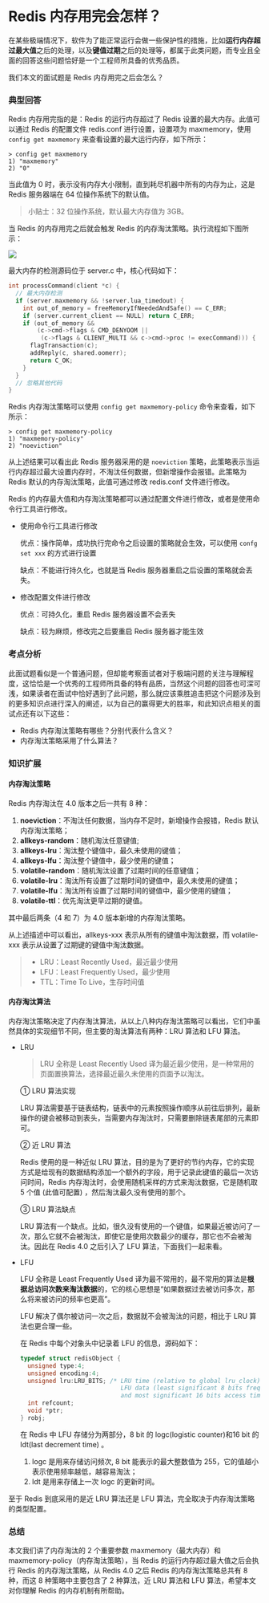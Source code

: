 # Redis 内存用完会怎样？

在某些极端情况下，软件为了能正常运行会做一些保护性的措施，比如**运行内存超过最大值**之后的处理，以及**键值过期**之后的处理等，都属于此类问题，而专业且全面的回答这些问题恰好是一个工程师所具备的优秀品质。

我们本文的面试题是 Redis 内存用完之后会怎么？

### 典型回答

Redis 内存用完指的是：Redis 的运行内存超过了 Redis 设置的最大内存。此值可以通过 Redis 的配置文件 redis.conf 进行设置，设置项为 maxmemory，使用 `config get maxmemory` 来查看设置的最大运行内存，如下所示：

```shell
> config get maxmemory
1) "maxmemory"
2) "0"
```

当此值为 0 时，表示没有内存大小限制，直到耗尽机器中所有的内存为止，这是 Redis 服务器端在 64 位操作系统下的默认值。

> 小贴士：32 位操作系统，默认最大内存值为 3GB。

当 Redis 的内存用完之后就会触发 Redis 的内存淘汰策略。执行流程如下图所示： 

<img src="https://tva1.sinaimg.cn/large/007S8ZIlgy1ghv4bpuu0fj307t0g9wej.jpg" style="zoom:100%;" />

最大内存的检测源码位于 server.c 中，核心代码如下：

```c++
int processCommand(client *c) {
  // 最大内存检测
  if (server.maxmemory && !server.lua_timedout) {
    int out_of_memory = freeMemoryIfNeededAndSafe() == C_ERR;
    if (server.current_client == NULL) return C_ERR;
    if (out_of_memory &&
        (c->cmd->flags & CMD_DENYOOM ||
         (c->flags & CLIENT_MULTI && c->cmd->proc != execCommand))) {
      flagTransaction(c);
      addReply(c, shared.oomerr);
      return C_OK;
    }
  }
  // 忽略其他代码
}
```

Redis 内存淘汰策略可以使用 `config get maxmemory-policy` 命令来查看，如下所示：

```shell
> config get maxmemory-policy
1) "maxmemory-policy"
2) "noeviction"
```

从上述结果可以看出此 Redis 服务器采用的是 `noeviction` 策略，此策略表示当运行内存超过最大设置内存时，不淘汰任何数据，但新增操作会报错。此策略为 Redis 默认的内存淘汰策略，此值可通过修改 redis.conf 文件进行修改。

Redis 的内存最大值和内存淘汰策略都可以通过配置文件进行修改，或者是使用命令行工具进行修改。

- 使用命令行工具进行修改

  优点：操作简单，成功执行完命令之后设置的策略就会生效，可以使用 `confg set xxx` 的方式进行设置

  缺点：不能进行持久化，也就是当 Redis 服务器重启之后设置的策略就会丢失。

- 修改配置文件进行修改

  优点：可持久化，重启 Redis 服务器设置不会丢失

  缺点：较为麻烦，修改完之后要重启 Redis 服务器才能生效

### 考点分析

此面试题看似是一个普通问题，但却能考察面试者对于极端问题的关注与理解程度，这恰恰是一个优秀的工程师所具备的特有品质，当然这个问题的回答也可深可浅，如果读者在面试中恰好遇到了此问题，那么就应该乘胜追击把这个问题涉及到的更多知识点进行深入的阐述，以为自己的赢得更大的胜率，和此知识点相关的面试点还有以下这些：

- Redis 内存淘汰策略有哪些？分别代表什么含义？
- 内存淘汰策略采用了什么算法？

### 知识扩展

#### 内存淘汰策略

Redis 内存淘汰在 4.0 版本之后一共有 8 种：

1. **noeviction**：不淘汰任何数据，当内存不足时，新增操作会报错，Redis 默认内存淘汰策略；
2. **allkeys-random**：随机淘汰任意键值;
3. **allkeys-lru**：淘汰整个键值中，最久未使用的键值；
4. **allkeys-lfu**：淘汰整个键值中，最少使用的键值；
5. **volatile-random**：随机淘汰设置了过期时间的任意键值；
6. **volatile-lru**：淘汰所有设置了过期时间的键值中，最久未使用的键值；
7. **volatile-lfu**：淘汰所有设置了过期时间的键值中，最少使用的键值；
8. **volatile-ttl**：优先淘汰更早过期的键值。

其中最后两条（4 和 7）为 4.0 版本新增的内存淘汰策略。

从上述描述中可以看出，allkeys-xxx 表示从所有的键值中淘汰数据，而 volatile-xxx 表示从设置了过期键的键值中淘汰数据。

> - LRU：Least Recently Used，最近最少使用
> - LFU：Least Frequently Used，最少使用
> - TTL：Time To Live，生存时间值

#### 内存淘汰算法

内存淘汰策略决定了内存淘汰算法，从以上八种内存淘汰策略可以看出，它们中虽然具体的实现细节不同，但主要的淘汰算法有两种：LRU 算法和 LFU 算法。

- LRU

  > LRU 全称是 Least Recently Used 译为最近最少使用，是一种常用的页面置换算法，选择最近最久未使用的页面予以淘汰。

  ① LRU 算法实现

  LRU 算法需要基于链表结构，链表中的元素按照操作顺序从前往后排列，最新操作的键会被移动到表头，当需要内存淘汰时，只需要删除链表尾部的元素即可。

  ② 近 LRU 算法

  Redis 使用的是一种近似 LRU 算法，目的是为了更好的节约内存，它的实现方式是给现有的数据结构添加一个额外的字段，用于记录此键值的最后一次访问时间，Redis 内存淘汰时，会使用随机采样的方式来淘汰数据，它是随机取 5 个值 (此值可配置) ，然后淘汰最久没有使用的那个。

  ③ LRU 算法缺点

  LRU 算法有一个缺点。比如，很久没有使用的一个键值，如果最近被访问了一次，那么它就不会被淘汰，即使它是使用次数最少的缓存，那它也不会被淘汰。因此在 Redis 4.0 之后引入了 LFU 算法，下面我们一起来看。

- LFU

  LFU 全称是 Least Frequently Used 译为最不常用的，最不常用的算法是**根据总访问次数来淘汰数据**的，它的核心思想是“如果数据过去被访问多次，那么将来被访问的频率也更高”。

  LFU 解决了偶尔被访问一次之后，数据就不会被淘汰的问题，相比于 LRU 算法也更合理一些。 

  在 Redis 中每个对象头中记录着 LFU 的信息，源码如下：

  ```c++
  typedef struct redisObject {
    unsigned type:4;
    unsigned encoding:4;
    unsigned lru:LRU_BITS; /* LRU time (relative to global lru_clock) or
                              LFU data (least significant 8 bits frequency
                              and most significant 16 bits access time). */
    int refcount;
    void *ptr;
  } robj;
  ```

  在 Redis 中 LFU 存储分为两部分，8 bit 的 logc(logistic counter)和16 bit 的 ldt(last decrement time) 。

  1. logc 是用来存储访问频次, 8 bit 能表示的最大整数值为 255，它的值越小表示使用频率越低，越容易淘汰；
  2. ldt 是用来存储上一次 logc 的更新时间。

至于 Redis 到底采用的是近 LRU 算法还是 LFU 算法，完全取决于内存淘汰策略的类型配置。

### 总结

本文我们讲了内存淘汰的 2 个重要参数 maxmemory（最大内存）和 maxmemory-policy（内存淘汰策略），当 Redis 的运行内存超过最大值之后会执行 Redis 的内存淘汰策略，从 Redis 4.0 之后 Redis 的内存淘汰策略总共有 8 种，而这 8 种策略中主要包含了 2 种算法，近 LRU 算法和 LFU 算法，希望本文对你理解 Redis 的内存机制有所帮助。